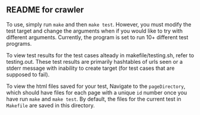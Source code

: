 ## README for crawler

To use, simply run `make` and then `make test`. However, you must modify the test target and change the arguments when if you would like to try with different arguments. Currently, the program is set to run 10+ different test programs.

To view test results for the test cases alteady in makefile/testing.sh, refer to testing.out. These test results are primarily hashtables of urls seen or a stderr message with inability to create target (for test cases that are supposed to fail).

To view the html files saved for your test, Navigate to the `pageDirectory`, which should have files for each page with a unique `id` number once you have run `make` and `make test`. By default, the files for the current test in `Makefile` are saved in this directory.
